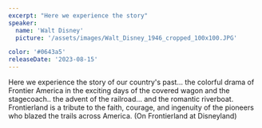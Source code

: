 ```yaml
---
excerpt: "Here we experience the story"
speaker:
  name: 'Walt Disney'
  picture: '/assets/images/Walt_Disney_1946_cropped_100x100.JPG'

color: '#0643a5'
releaseDate: '2023-08-15'
---
```

Here we experience the story of our country's past... the colorful drama of Frontier America in the exciting days of the covered wagon and the stagecoach.. the advent of the railroad... and the romantic riverboat. Frontierland is a tribute to the faith, courage, and ingenuity of the pioneers who blazed the trails across America. (On Frontierland at Disneyland)
